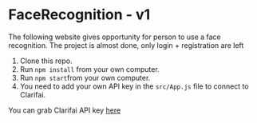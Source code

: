 # FaceRecognition - v1
The following website gives opportunity for person to use a face recognition. The project is almost done, only login + registration are left

1. Clone this repo.
2. Run `npm install` from your own computer.
3. Run `npm start`from your own computer.
4. You need to add your own API key in the `src/App.js` file to connect to Clarifai.

You can grab Clarifai API key [here](https://www.clarifai.com/)
